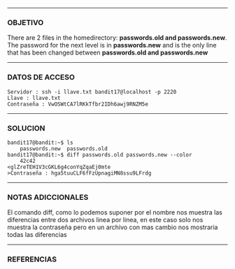 ----
### OBJETIVO 
There are 2 files in the homedirectory: **passwords.old and passwords.new**. The password for the next level is in **passwords.new** and is the only line that has been changed between **passwords.old and passwords.new**

---
### DATOS DE ACCESO
	Servidor : ssh -i llave.txt bandit17@localhost -p 2220
	Llave : llave.txt
	Contraseña : VwOSWtCA7lRKkTfbr2IDh6awj9RNZM5e

---
### SOLUCION
	bandit17@bandit:~$ ls
		passwords.new  passwords.old
	bandit17@bandit:~$ diff passwords.old passwords.new --color
		42c42
	<glZreTEH1V3cGKL6g4conYqZqaEj0mte
	>Contraseña : hga5tuuCLF6fFzUpnagiMN8ssu9LFrdg
	

---
### NOTAS ADICCIONALES
El comando diff, como lo podemos suponer por el nombre nos muestra las diferencias entre dos archivos linea por linea, en este caso solo nos muestra la contraseña pero en un archivo con mas cambio nos mostraria todas las diferencias

---
### REFERENCIAS

